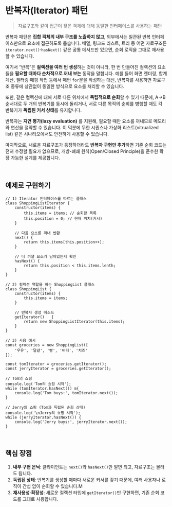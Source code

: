 # 반복자(Iterator) 패턴

> 자료구조와 같이 접근이 잦은 객체에 대해 동일한 인터페이스를 사용하는 패턴

반복자 패턴은 **집합 객체의 내부 구조를 노출하지 않고**, 외부에서는 일관된 반복 인터페이스만으로 요소에 접근하도록 돕습니다. 배열, 링크드 리스트, 트리 등 어떤 자료구조든 `iterator.next()`·`hasNext()` 같은 공통 메서드만 있으면, 순회 로직을 그대로 재사용할 수 있습니다.

여기서 “반복”은 **컬렉션을 여러 번 생성**하는 것이 아니라, 한 번 만들어진 컬렉션의 요소들을 **필요할 때마다 순차적으로 꺼내 보는** 동작을 말합니다. 예를 들어 화면 렌더링, 합계 계산, 필터링·매핑 작업 등에서 매번 `for`문을 작성하는 대신, 반복자를 사용하면 자료구조 종류에 상관없이 동일한 방식으로 요소를 처리할 수 있습니다.

또한, 같은 컬렉션에 대해 서로 다른 위치에서 **독립적으로 순회**할 수 있기 때문에, A→B 순서대로 두 개의 반복기를 동시에 돌리거나, 서로 다른 목적의 순회를 병행할 때도 각 반복기가 **독립된 커서 상태**를 유지합니다.

반복자는 **지연 평가(lazy evaluation)** 를 지원해, 필요할 때만 요소를 꺼내므로 메모리와 연산을 절약할 수 있습니다. 이 덕분에 무한 시퀀스나 가상화 리스트(vitrualized list) 같은 시나리오에서도 안전하게 사용할 수 있습니다.

마지막으로, 새로운 자료구조가 등장하더라도 **반복자 구현만 추가**하면 기존 순회 코드는 전혀 수정할 필요가 없으므로, 개방-폐쇄 원칙(Open/Closed Principle)을 준수한 확장 가능한 설계를 제공합니다.

<br/>

## 예제로 구현하기

```tsx
// 1) Iterator 인터페이스를 따르는 클래스
class ShoppingListIterator {
	constructor(items) {
		this.items = items; // 순회할 목록
		this.position = 0; // 현재 위치(커서)
	}

	// 다음 요소를 꺼내 반환
	next() {
		return this.items[this.position++];
	}

	// 더 꺼낼 요소가 남아있는지 확인
	hasNext() {
		return this.position < this.items.lenth;
	}
}

// 2) 컬렉션 역할을 하는 ShoppingList 클래스
class ShoppingList {
	constructor(items) {
		this.items = items;
	}

	// 반복자 생성 메소드
	getIterator()	{
		return new ShoppingListIterator(this.items);
	}
}

// 3) 사용 예시
const groceries = new ShoppingList([
	'우유', '달걀', '빵', '버터', '치즈'
]);

const tomIterator = groceries.getIterator();
const jerryIterator = groceries.getIterator();

// Tom의 쇼핑
console.log('Tom의 쇼핑 시작');
while (tomIterator.hasNext()) m{
	console.log('Tom buys:', tomIterator.next());
}

// Jerry의 쇼핑 (Tom과 독립된 순회 상태)
console.log('\nJerry의 쇼핑 시작');
while (jerryIterator.hasNext()) {
	console.log('Jerry buys:', jerryIterator.next());
}
```

<br/>

## 핵심 장점

1. **내부 구현 은닉**: 클라이언트는 `next()`와 `hasNext()`만 알면 되고, 자료구조는 몰라도 됩니다.
2. **독립된 상태**: 반복기를 생성할 때마다 새로운 커서를 갖기 때문에, 여러 사용자나 로직이 간섭 없이 순회할 수 있습니다.M
3. **재사용성·확장성**: 새로운 컬렉션 타입에 `getIterator()`만 구현하면, 기존 순회 코드를 그대로 사용합니다.
